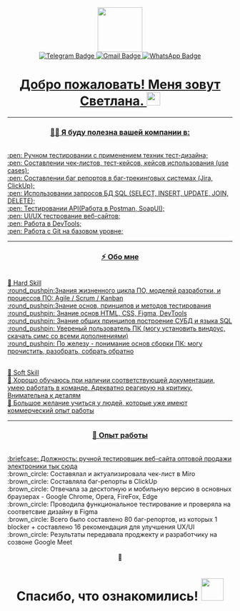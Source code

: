 <div id="header" align="center"> <img src="https://media.giphy.com/media/smGCEo5zsAXtK4bqAT/giphy.gif" width="100"/>
<div id="badges" align="center">
   <a href="https://t.me/whoa_1ana">
  <img src="https://img.shields.io/badge/Telegram-blue?style=for-the-badge&logo=Telegram&logoColor=white" alt="Telegram Badge"/>  
       <a href="mailto:kurgulovas@gmail.com"">
  <img src="https://img.shields.io/badge/Gmail-red?style=for-the-badge&logo=Gmail&logoColor=white" alt="Gmail Badge"/> 
            <a href="https://wa.me/89232559021?">
  <img src="https://img.shields.io/badge/whatsapp-green?style=for-the-badge&logo=whatsapp&logoColor=white" alt="WhatsApp Badge"/> 
</div>
      <div>
   <a href="https://komarev.com/ghpvc/?username=kurgulana">
     <img src="https://komarev.com/ghpvc/?username=kurgulana"&style=flat-square&color=blue" alt=""/>
</div>
      
<h1>
 Добро пожаловать! Меня зовут Светлана. 
  <img src="https://media.giphy.com/media/hvRJCLFzcasrR4ia7z/giphy.gif" width="30px"/>
</h1>

---

### :woman_technologist:  Я буду полезна вашей компании в:
<div align="left">
<br>:pen: Ручном тестировании с применением техник тест-дизайна;
<br>:pen: Cоставлении чек-листов, тест-кейсов, кейсов использования (use cases);
<br>:pen: Составлении баг репортов в баг-трекинговых системах (Jira, ClickUp);
<br>:pen:  Использовании запросов БД SQL (SELECT, INSERT, UPDATE, JOIN, DELETE);
<br>:pen:  Тестировании API(Работа в Postman, SoapUI);
<br>:pen:  UI/UX тестрование веб-сайтов;
<br>:pen:  Работа в DevTools;
<br>:pen: Работа с Git на базовом уровне;
</div>

---

###  ⚡ Обо мне
<div align="left">
<br>🔭 Hard Skill
<br> :round_pushpin:Знания жизненного цикла ПО, моделей разработки, и процессов ПО: Agile / Scrum / Kanban
<br> :round_pushpin:Знание основ, принципов и методов тестирования
<br> :round_pushpin:  Знание основ HTML, CSS, Figma, DevTools
<br> :round_pushpin: Знание общих принципов построение СУБД и языка SQL
<br> :round_pushpin: Увереный пользователь ПК (могу установить виндоус, скачать симс со всеми дополнениями)
<br> :round_pushpin: По железу - понимание основ сборки ПК: могу прочистить, разобрать, собрать обратно  

<br>🌱 Soft Skill
<br> :round_pushpin: Хорошо обучаюсь при наличии соответствующей документации, умею работать в команде. Адекватно реагирую на критику. Внимательна к деталям
<br> :round_pushpin: Большое желание учиться у людей, которые уже имеют коммерческий опыт работы
</div>

---

 ### 🤔 Опыт работы
 <div align="left">
<br> :briefcase: Должность: ручной тестировщик веб-сайта оптовой продажи электроники <a href="https://str-mobile.ru/"> тык сюда </a>
<br>	:brown_circle: Составялал и актуализировала чек-лист в Miro 
<br> 	:brown_circle: Составляла баг-репорты в ClickUp
<br> 	:brown_circle: Отвечала за десктопную и мобильную версию в основных браузерах - Google Chrome, Opera, FireFox, Edge
<br> 	:brown_circle: Проводила функциональное тестирование и проверяла на соответсвие дизайну в Figma
<br> 	:brown_circle: Всего было составлено 80 баг-репортов, из которых 1 blocker + составлено 16 рекомендация для улучшения UX/UI
<br> 	:brown_circle: Результаты передавала проджекту и разработчику на созвоне Google Meet
</div>
<br>
<div align="center">
💬
   </div>
<h1>
Спасибо, что ознакомились! 
  <img src="https://media.giphy.com/media/v1.Y2lkPTc5MGI3NjExdnJ6MTB3dmdwN2EzbHlnejQxOGx5aWxtN3ZoNnhxdmJ5cXVldThpaiZlcD12MV9pbnRlcm5hbF9naWZfYnlfaWQmY3Q9Zw/KEf7gXqvQ8B3SWnUid/giphy.gif)https://media.giphy.com/media/v1.Y2lkPTc5MGI3NjExdnJ6MTB3dmdwN2EzbHlnejQxOGx5aWxtN3ZoNnhxdmJ5cXVldThpaiZlcD12MV9pbnRlcm5hbF9naWZfYnlfaWQmY3Q9Zw/KEf7gXqvQ8B3SWnUid/giphy.gif" width="50px"/>
</h1>
